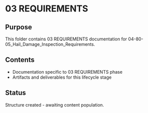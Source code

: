 # 03 REQUIREMENTS

## Purpose
This folder contains 03 REQUIREMENTS documentation for 04-80-05_Hail_Damage_Inspection_Requirements.

## Contents
- Documentation specific to 03 REQUIREMENTS phase
- Artifacts and deliverables for this lifecycle stage

## Status
Structure created - awaiting content population.
